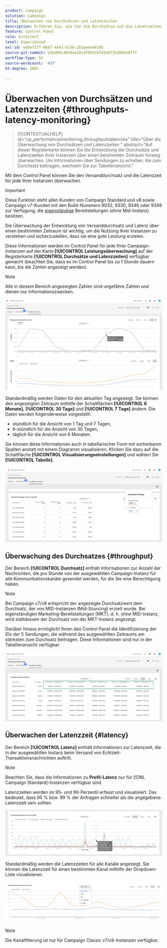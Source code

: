 ```yaml
---
product: campaign
solution: Campaign
title: Überwachen von Durchsätzen und Latenzzeiten
description: Erfahren Sie, wie Sie die Durchsätze und die Latenzzeiten Ihrer Campaign-Instanzen im Control Panel überwachen.
feature: Control Panel
role: Architect
level: Experienced
exl-id: eddef17f-0667-4b43-bc56-2b1aeeae61bb
source-git-commit: a5bd04c4659ae18c4f05934f42e071b209a58fff
workflow-type: ht
source-wordcount: '437'
ht-degree: 100%

---
```


# Überwachen von Durchsätzen und Latenzzeiten {#throughputs-latency-monitoring}

>[!CONTEXTUALHELP]
>id="cp_performancemonitoring_throughputslatencies"
>title="Über die Überwachung von Durchsätzen und Latenzzeiten "
>abstract="Auf dieser Registerkarte können Sie die Entwicklung der Durchsätze und Latenzzeiten Ihrer Instanzen über einen bestimmten Zeitraum hinweg überwachen. Um Informationen über Sendungen zu erhalten, die zum Durchsatz beitragen, wechseln Sie zur Tabellenansicht."

Mit dem Control Panel können Sie den Versanddurchsatz und die Latenzzeit für jede Ihrer Instanzen überwachen.

>[!IMPORTANT]
>
>Diese Funktion steht allen Kunden von Campaign Standard und v8 sowie Campaign v7-Kunden mit den Build-Nummern 9032, 9330, 9346 oder 9349 zur Verfügung, die [eigenständige](https://experienceleague.adobe.com/docs/campaign-classic/using/installing-campaign-classic/deployment-types-/standalone-deployment.html?lang=de) Bereitstellungen (ohne Mid-Instanz) besitzen.

Die Überwachung der Entwicklung von Versanddurchsatz und Latenz über einen bestimmten Zeitraum ist wichtig, um die Nutzung Ihrer Instanzen zu verstehen und sicherzustellen, dass sie eine gute Leistung erzielen.

Diese Informationen werden im Control Panel für jede Ihrer Campaign-Instanzen auf der Karte **[!UICONTROL Leistungsüberwachung]** auf der Registerkarte **[!UICONTROL Durchsätze und Latenzzeiten]** verfügbar gemacht (beachten Sie, dass es im Control Panel bis zu 1 Stunde dauern kann, bis die Zahlen angezeigt werden).

>[!NOTE]
>
>Alle in diesem Bereich angezeigten Zahlen sind ungefähre Zahlen und dienen nur Informationszwecken.

![](assets/throughput-latencies-overview.png)

Standardmäßig werden Daten für den aktuellen Tag angezeigt. Sie können den angezeigten Zeitraum mithilfe der Schaltflächen **[!UICONTROL 6 Monate]**, **[!UICONTROL 30 Tage]** und **[!UICONTROL 7 Tage]** ändern. Die Daten werden folgenderweise vorgestellt:
* stündlich für die Ansicht von 1 Tag und 7 Tagen,
* 6-stündlich für die Ansicht von 30 Tagen,
* täglich für die Ansicht von 6 Monaten.

Sie können diese Informationen auch in tabellarischer Form mit sortierbaren Spalten anstatt mit einem Diagramm visualisieren. Klicken Sie dazu auf die Schaltfläche **[!UICONTROL Visualisierungseinstellungen]** und wählen Sie **[!UICONTROL Tabelle]**.

![](assets/throughput-latencies-table.png)

## Überwachung des Durchsatzes {#throughput}

Der Bereich **[!UICONTROL Durchsatz]** enthält Informationen zur Anzahl der Nachrichten, die pro Stunde von der ausgewählten Campaign-Instanz für alle Kommunikationskanäle gesendet werden, für die Sie eine Berechtigung haben.

>[!NOTE]
>
>Bei Campaign v7/v8 entspricht der angezeigte Durchsatzwert dem Durchsatz, der von MID-Instanzen (Mid-Sourcing) erzielt wurde. Bei eigenständigen Marketing-Bereitstellungen (MKT), d. h. ohne MID-Instanz, wird stattdessen der Durchsatz von der MKT-Instanz angezeigt.

Darüber hinaus ermöglicht Ihnen das Control Panel die Identifizierung der IDs der 5 Sendungen, die während des ausgewählten Zeitraums am stärksten zum Durchsatz beitragen. Diese Informationen sind nur in der Tabellenansicht verfügbar:

![](assets/throughput-latencies-top5.png)

## Überwachen der Latenzzeit {#latency}

Der Bereich **[!UICONTROL Latenz]** enthält Informationen zur Latenzzeit, die in der ausgewählten Instanz beim Versand von Echtzeit-Transaktionsnachrichten auftritt.

>[!NOTE]
>
>Beachten Sie, dass die Informationen zu **Profil-Latenz** nur für [!DNL Campaign Standard]-Instanzen verfügbar sind.

Latenzzeiten werden im 95- und 99-Perzentil erfasst und visualisiert. Das bedeutet, dass 95 % bzw. 99 % der Anfragen schneller als die angegebene Latenzzeit sein sollten.

![](assets/throughput-latencies-latency.png)

Standardmäßig werden die Latenzzeiten für alle Kanäle angezeigt. Sie können die Latenzzeit für einen bestimmten Kanal mithilfe der Dropdown-Liste visualisieren.

![](assets/throughput-latencies-filter.png)

>[!NOTE]
>
>Die Kanalfilterung ist nur für Campaign Classic v7/v8-Instanzen verfügbar.
